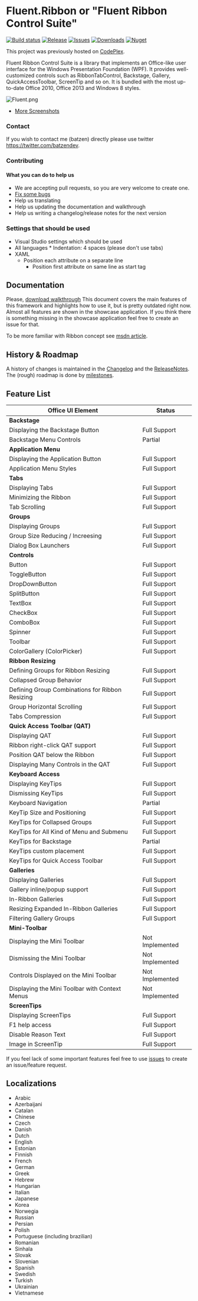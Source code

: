 Fluent.Ribbon or "Fluent Ribbon Control Suite"
=============
[![Build status](https://img.shields.io/appveyor/ci/batzen/fluent-ribbon.svg?style=flat-square)](https://ci.appveyor.com/project/batzen/fluent-ribbon)
[![Release](https://img.shields.io/github/release/fluentribbon/fluent.ribbon.svg?style=flat-square)](https://github.com/fluentribbon/Fluent.Ribbon/releases/latest)
[![Issues](https://img.shields.io/github/issues/fluentribbon/fluent.ribbon.svg?style=flat-square)](https://github.com/fluentribbon/Fluent.Ribbon/issues)
[![Downloads](https://img.shields.io/nuget/dt/Fluent.Ribbon.svg?style=flat-square)](http://www.nuget.org/packages/Fluent.Ribbon/)
[![Nuget](https://img.shields.io/nuget/vpre/Fluent.Ribbon.svg?style=flat-square)](http://nuget.org/packages/Fluent.Ribbon)

This project was previously hosted on [CodePlex](https://fluent.codeplex.com/).

Fluent Ribbon Control Suite is a library that implements an Office-like user interface for the Windows Presentation Foundation (WPF). It provides well-customized controls such as RibbonTabControl, Backstage, Gallery, QuickAccessToolbar, ScreenTip and so on. It is bundled with the most up-to-date Office 2010, Office 2013 and Windows 8 styles.

![Fluent.png](https://raw.githubusercontent.com/fluentribbon/Fluent.Ribbon/master/Images/Fluent.png)

*   [More Screenshots](https://github.com/fluentribbon/Fluent.Ribbon/wiki/Screenshots)

### Contact

If you wish to contact me (batzen) directly please use twitter https://twitter.com/batzendev.

### Contributing

#### What you can do to help us
*   We are accepting pull requests, so you are very welcome to create one.
*   [Fix some bugs](https://github.com/fluentribbon/Fluent.Ribbon/issues)
*   Help us translating
*   Help us updating the documentation and walkthrough
*   Help us writing a changelog/release notes for the next version

### Settings that should be used
*   Visual Studio settings which should be used
  *  All languages
    * Indentation: 4 spaces (please don't use tabs)
  * XAML
    * Position each attribute on a separate line
      * Position first attribute on same line as start tag

## Documentation

Please, [download walkthrough](https://github.com/fluentribbon/Fluent.Ribbon/blob/master/Doc/Fluent%20Ribbon%20Control%20Suite%20Walkthrough.pdf?raw=true)
This document covers the main features of this framework and highlights how to use it, but is pretty outdated right now.
Almost all features are shown in the showcase application. If you think there is something missing in the showcase application feel free to create an issue for that.

To be more familiar with Ribbon concept see [msdn article](http://msdn.microsoft.com/en-us/library/cc872782.aspx).

## History &amp; Roadmap
A history of changes is maintained in the [Changelog](Changelog.md) and the [ReleaseNotes](ReleaseNotes.md).
The (rough) roadmap is done by [milestones](../../milestones).

## Feature List
| Office UI Element |  Status |
| ----- | ----- |
| **Backstage** |   |
| Displaying the Backstage Button |  Full Support |
| Backstage Menu Controls |  Partial |
| **Application Menu** |   |
| Displaying the Application Button |  Full Support |
| Application Menu Styles |  Full Support |
| **Tabs** |   |
| Displaying Tabs |  Full Support |
| Minimizing the Ribbon |  Full Support |
| Tab Scrolling |  Full Support |
| **Groups** |   |
| Displaying Groups |  Full Support |
| Group Size Reducing / Increesing |  Full Support |
| Dialog Box Launchers |  Full Support |
| **Controls** |   |
| Button |  Full Support |
| ToggleButton |  Full Support |
| DropDownButton |  Full Support |
| SplitButton |  Full Support |
| TextBox |  Full Support |
| CheckBox |  Full Support |
| ComboBox |  Full Support |
| Spinner |  Full Support |
| Toolbar |  Full Support |
| ColorGallery (ColorPicker) |  Full Support |
| **Ribbon Resizing** |   |
| Defining Groups for Ribbon Resizing |  Full Support |
| Collapsed Group Behavior |  Full Support |
| Defining Group Combinations for Ribbon Resizing |  Full Support |
| Group Horizontal Scrolling |  Full Support |
| Tabs Compression |  Full Support |
| **Quick Access Toolbar (QAT)** |   |
| Displaying QAT |  Full Support |
| Ribbon right-click QAT support |  Full Support |
| Position QAT below the Ribbon |  Full Support |
| Displaying Many Controls in the QAT |  Full Support |
| **Keyboard Access** |   |
| Displaying KeyTips |  Full Support |
| Dismissing KeyTips |  Full Support |
| Keyboard Navigation |  Partial |
| KeyTip Size and Positioning |  Full Support |
| KeyTips for Collapsed Groups |  Full Support |
| KeyTips for All Kind of Menu and Submenu |  Full Support |
| KeyTips for Backstage |  Partial |
| KeyTips custom placement |  Full Support |
| KeyTips for Quick Access Toolbar |  Full Support |
| **Galleries** |   |
| Displaying Galleries |  Full Support |
| Gallery inline/popup support |  Full Support |
| In-Ribbon Galleries |  Full Support |
| Resizing Expanded In-Ribbon Galleries |  Full Support |
| Filtering Gallery Groups |  Full Support |
| **Mini-Toolbar** |   |
| Displaying the Mini Toolbar |  Not Implemented |
| Dismissing the Mini Toolbar |  Not Implemented |
| Controls Displayed on the Mini Toolbar |  Not Implemented |
| Displaying the Mini Toolbar with Context Menus |  Not Implemented |
| **ScreenTips** |   |
| Displaying ScreenTips |  Full Support |
| F1 help access |  Full Support |
| Disable Reason Text |  Full Support |
| Image in ScreenTip |  Full Support |

If you feel lack of some important features feel free to use [issues](https://github.com/fluentribbon/Fluent.Ribbon/issues) to create an issue/feature request.

## Localizations

*   Arabic
*   Azerbaijani
*   Catalan
*   Chinese
*   Czech
*   Danish
*   Dutch
*   English
*   Estonian
*   Finnish
*   French
*   German
*   Greek
*   Hebrew
*   Hungarian
*   Italian
*   Japanese
*   Korea
*   Norwegia
*   Russian
*   Persian
*   Polish
*   Portuguese (including brazilian)
*   Romanian
*   Sinhala
*   Slovak
*   Slovenian
*   Spanish
*   Swedish
*   Turkish
*   Ukrainian
*   Vietnamese
